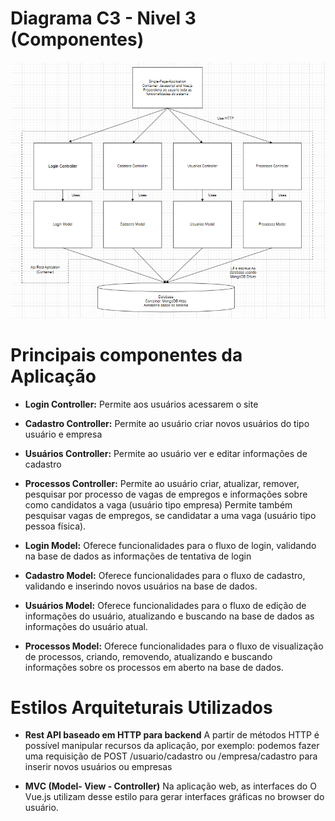 # **Diagrama C3 - Nivel 3 (Componentes)**
<img src = "docs\atv41.png">

# **Principais componentes da Aplicação**

- **Login Controller:**  Permite aos usuários acessarem o site

- **Cadastro Controller:** Permite ao usuário criar novos usuários do tipo usuário e empresa

- **Usuários Controller:** Permite ao usuário ver e editar informações de cadastro

- **Processos Controller:** Permite ao usuário criar, atualizar, remover, pesquisar por processo de vagas de empregos e informações sobre como candidatos a vaga (usuário tipo empresa) Permite também pesquisar vagas de empregos, se candidatar a uma vaga (usuário tipo pessoa física).

- **Login Model:** Oferece funcionalidades para o fluxo de login, validando na base de dados as informações de tentativa de login

- **Cadastro Model:** Oferece funcionalidades para o fluxo de cadastro, validando e inserindo novos usuários na base de dados.

- **Usuários Model:** Oferece funcionalidades para o fluxo de edição de informações do usuário, atualizando e buscando na base de dados as informações do usuário atual.

- **Processos Model:** Oferece funcionalidades para o fluxo de visualização de processos, criando, removendo, atualizando e buscando informações sobre os processos em aberto na base de dados.

# **Estilos Arquiteturais Utilizados**

- **Rest API baseado em HTTP para backend**
A partir de métodos HTTP é possível manipular recursos da aplicação, por exemplo: podemos fazer uma requisição de POST /usuario/cadastro ou /empresa/cadastro para inserir novos usuários ou empresas

- **MVC (Model- View - Controller)**
Na aplicação web, as interfaces do O Vue.js utilizam desse estilo para gerar interfaces gráficas no browser do usuário.
